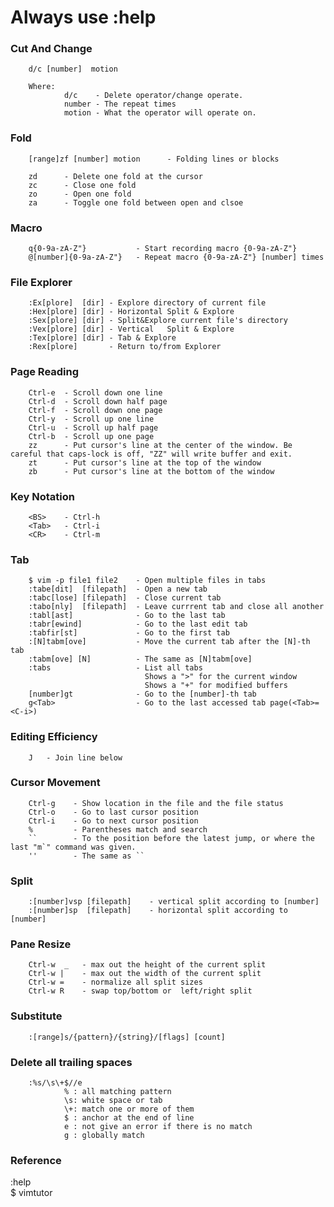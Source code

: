 # Always use :help

### Cut And Change

        d/c [number]  motion

        Where:
                d/c    - Delete operator/change operate.
                number - The repeat times
                motion - What the operator will operate on.

### Fold

        [range]zf [number] motion      - Folding lines or blocks

        zd      - Delete one fold at the cursor
        zc      - Close one fold
        zo      - Open one fold
        za      - Toggle one fold between open and clsoe

### Macro

        q{0-9a-zA-Z"}           - Start recording macro {0-9a-zA-Z"}
        @[number]{0-9a-zA-Z"}   - Repeat macro {0-9a-zA-Z"} [number] times

### File Explorer

        :Ex[plore]  [dir] - Explore directory of current file
        :Hex[plore] [dir] - Horizontal Split & Explore
        :Sex[plore] [dir] - Split&Explore current file's directory
        :Vex[plore] [dir] - Vertical   Split & Explore
        :Tex[plore] [dir] - Tab & Explore
        :Rex[plore]       - Return to/from Explorer

### Page Reading

        Ctrl-e  - Scroll down one line
        Ctrl-d  - Scroll down half page
        Ctrl-f  - Scroll down one page
        Ctrl-y  - Scroll up one line
        Ctrl-u  - Scroll up half page
        Ctrl-b  - Scroll up one page
        zz      - Put cursor's line at the center of the window. Be careful that caps-lock is off, "ZZ" will write buffer and exit.
        zt      - Put cursor's line at the top of the window
        zb      - Put cursor's line at the bottom of the window

### Key Notation

        <BS>    - Ctrl-h
        <Tab>   - Ctrl-i
        <CR>    - Ctrl-m

### Tab

        $ vim -p file1 file2    - Open multiple files in tabs
        :tabe[dit]  [filepath]  - Open a new tab
        :tabc[lose] [filepath]  - Close current tab
        :tabo[nly]  [filepath]  - Leave currrent tab and close all another
        :tabl[ast]              - Go to the last tab
        :tabr[ewind]            - Go to the last edit tab
        :tabfir[st]             - Go to the first tab
        :[N]tabm[ove]           - Move the current tab after the [N]-th tab
        :tabm[ove] [N]          - The same as [N]tabm[ove]
        :tabs                   - List all tabs
                                  Shows a ">" for the current window
                                  Shows a "+" for modified buffers
        [number]gt              - Go to the [number]-th tab
        g<Tab>                  - Go to the last accessed tab page(<Tab>=<C-i>)


### Editing Efficiency

        J   - Join line below

### Cursor Movement

        Ctrl-g    - Show location in the file and the file status
        Ctrl-o    - Go to last cursor position
        Ctrl-i    - Go to next cursor position
        %         - Parentheses match and search
        ``        - To the position before the latest jump, or where the last "m`" command was given.
        ''        - The same as ``

### Split

        :[number]vsp [filepath]    - vertical split according to [number]
        :[number]sp  [filepath]    - horizontal split according to [number]

### Pane Resize

        Ctrl-w  _   - max out the height of the current split
        Ctrl-w |    - max out the width of the current split
        Ctrl-w =    - normalize all split sizes
        Ctrl-w R    - swap top/bottom or  left/right split

### Substitute

        :[range]s/{pattern}/{string}/[flags] [count]

### Delete all trailing spaces


        :%s/\s\+$//e
                % : all matching pattern
                \s: white space or tab
                \+: match one or more of them
                $ : anchor at the end of line
                e : not give an error if there is no match
                g : globally match

### Reference

:help  
$ vimtutor  
